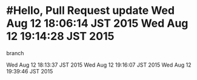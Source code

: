 #Hello, Pull Request
update 
Wed Aug 12 18:06:14 JST 2015
Wed Aug 12 19:14:28 JST 2015
=======
branch

Wed Aug 12 18:13:37 JST 2015
Wed Aug 12 19:16:07 JST 2015
Wed Aug 12 19:39:46 JST 2015
